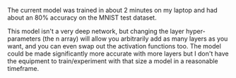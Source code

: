 The current model was trained in about 2 minutes on my laptop and had about an 80% accuracy on the MNIST test dataset. 

This model isn't a very deep network, but changing the layer hyper-parameters (the n array) will allow you arbitrarily add as many layers as you want, and you can even swap out the activation functions too. The model could be made significantly more accurate with more layers but I don't have the equipment to train/experiment with that size a model in a reasonable timeframe.
